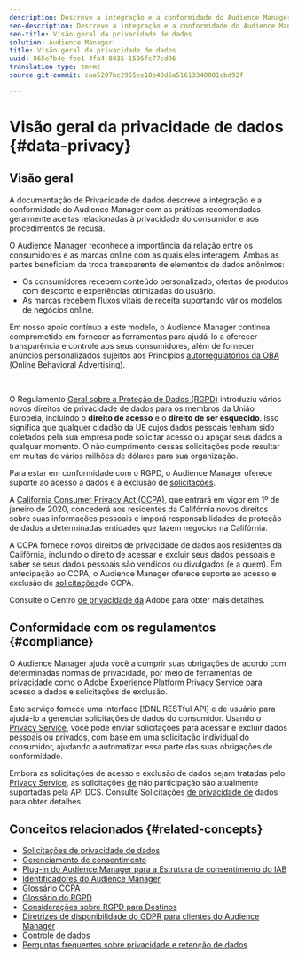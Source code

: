 ```yaml
---
description: Descreve a integração e a conformidade do Audience Manager com as práticas recomendadas geralmente aceitas relacionadas à privacidade do consumidor e aos procedimentos de recusa.
seo-description: Descreve a integração e a conformidade do Audience Manager com as práticas recomendadas geralmente aceitas relacionadas à privacidade do consumidor e aos procedimentos de recusa.
seo-title: Visão geral da privacidade de dados
solution: Audience Manager
title: Visão geral da privacidade de dados
uuid: 865e7b4e-fee1-4fa4-8035-1595fc77cd96
translation-type: tm+mt
source-git-commit: caa5207bc2955ee18b40d6a51613340001cbd92f

---
```



# Visão geral da privacidade de dados {#data-privacy}

## Visão geral

A documentação de Privacidade de dados descreve a integração e a conformidade do Audience Manager com as práticas recomendadas geralmente aceitas relacionadas à privacidade do consumidor e aos procedimentos de recusa.

O Audience Manager reconhece a importância da relação entre os consumidores e as marcas online com as quais eles interagem. Ambas as partes beneficiam da troca transparente de elementos de dados anônimos:

* Os consumidores recebem conteúdo personalizado, ofertas de produtos com desconto e experiências otimizadas do usuário.
* As marcas recebem fluxos vitais de receita suportando vários modelos de negócios online.

Em nosso apoio contínuo a este modelo, o Audience Manager continua comprometido em fornecer as ferramentas para ajudá-lo a oferecer transparência e controle aos seus consumidores, além de fornecer anúncios personalizados sujeitos aos Princípios [autorregulatórios da OBA (](https://www.iab.com/news/self-regulatory-principles-for-online-behavioral-advertising/)Online Behavioral Advertising).

 

O Regulamento [Geral sobre a Proteção de Dados (RGPD)](https://eugdpr.org/) introduziu vários novos direitos de privacidade de dados para os membros da União Europeia, incluindo o **direito de acesso** e o **direito de ser esquecido**. Isso significa que qualquer cidadão da UE cujos dados pessoais tenham sido coletados pela sua empresa pode solicitar acesso ou apagar seus dados a qualquer momento. O não cumprimento dessas solicitações pode resultar em multas de vários milhões de dólares para sua organização.

Para estar em conformidade com o RGPD, o Audience Manager oferece suporte ao acesso a dados e à exclusão de [solicitações](data-privacy-requests.md).

A [California Consumer Privacy Act (CCPA)](https://www.caprivacy.org/about), que entrará em vigor em 1º de janeiro de 2020, concederá aos residentes da Califórnia novos direitos sobre suas informações pessoais e imporá responsabilidades de proteção de dados a determinadas entidades que fazem negócios na Califórnia.

A CCPA fornece novos direitos de privacidade de dados aos residentes da Califórnia, incluindo o direito de acessar e excluir seus dados pessoais e saber se seus dados pessoais são vendidos ou divulgados (e a quem). Em antecipação ao CCPA, o Audience Manager oferece suporte ao acesso e exclusão de [solicitações](data-privacy-requests.md)do CCPA.

Consulte o Centro [de privacidade da](https://www.adobe.com/privacy/opt-out.html) Adobe para obter mais detalhes.

## Conformidade com os regulamentos {#compliance}

O Audience Manager ajuda você a cumprir suas obrigações de acordo com determinadas normas de privacidade, por meio de ferramentas de privacidade como o [Adobe Experience Platform Privacy Service](https://www.adobe.io/apis/experienceplatform/home/services/privacy-service.html) para acesso a dados e solicitações de exclusão.

Este serviço fornece uma interface [!DNL RESTful API] e de usuário para ajudá-lo a gerenciar solicitações de dados do consumidor. Usando o [Privacy Service](https://www.adobe.io/apis/experienceplatform/home/services/privacy-service.html), você pode enviar solicitações para acessar e excluir dados pessoais ou privados, com base em uma solicitação individual do consumidor, ajudando a automatizar essa parte das suas obrigações de conformidade.

Embora as solicitações de acesso e exclusão de dados sejam tratadas pelo [Privacy Service](https://www.adobe.io/apis/experienceplatform/home/services/privacy-service.html), as solicitações [de](data-privacy-requests.md#opt-out-requests) não participação são atualmente suportadas pela API [](../../api/dcs-intro/dcs-api-reference/dcs-api-reference-overview.md)DCS. Consulte Solicitações [de privacidade de](data-privacy-requests.md) dados para obter detalhes.

## Conceitos relacionados {#related-concepts}

* [Solicitações de privacidade de dados](data-privacy-requests.md)
* [Gerenciamento de consentimento](data-privacy-consent.md)
* [Plug-in do Audience Manager para a Estrutura de consentimento do IAB](aam-iab-plugin.md)
* [Identificadores do Audience Manager](data-privacy-ids.md)
* [Glossário CCPA](aam-ccpa-glossary.md)
* [Glossário do RGPD](aam-gdpr-glossary.md)
* [Considerações sobre RGPD para Destinos](aam-gdpr-partners.md)
* [Diretrizes de disponibilidade do GDPR para clientes do Audience Manager](aam-gdpr-readiness.md)
* [Controle de dados](data-governance.md)
* [Perguntas frequentes sobre privacidade e retenção de dados](../../faq/faq-privacy.md)